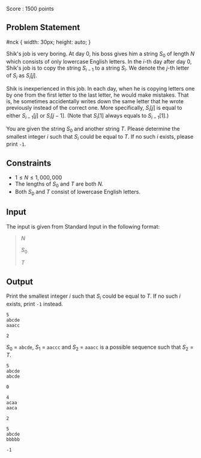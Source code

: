 Score : $1500$ points

## Problem Statement

   #nck {
      width: 30px;
      height: auto;
   }

Shik's job is very boring. At day $0$, his boss gives him a string $S_0$ of length $N$ which consists of only lowercase English letters. In the $i$-th day after day $0$, Shik's job is to copy the string $S_{i-1}$ to a string $S_i$. We denote the $j$-th letter of $S_i$ as $S_i[j]$.

Shik is inexperienced in this job. In each day, when he is copying letters one by one from the first letter to the last letter, he would make mistakes. That is, he sometimes accidentally writes down the same letter that he wrote previously instead of the correct one. More specifically, $S_i[j]$ is equal to either $S_{i-1}[j]$ or $S_{i}[j-1]$. (Note that $S_i[1]$ always equals to $S_{i-1}[1]$.)

You are given the string $S_0$ and another string $T$.
Please determine the smallest integer $i$ such that $S_i$ could be equal to $T$. If no such $i$ exists, please print `-1`.

## Constraints

- $1 \leq N \leq 1,000,000$
- The lengths of $S_0$ and $T$ are both $N$.
- Both $S_0$ and $T$ consist of lowercase English letters.

## Input

The input is given from Standard Input in the following format:

> $N$
> 
> $S_0$
> 
> $T$

## Output

Print the smallest integer $i$ such that $S_i$ could be equal to $T$. If no such $i$ exists, print `-1` instead.

```input1
5
abcde
aaacc
```

```output1
2
```

$S_0$ = `abcde`, $S_1$ = `aaccc` and $S_2$ = `aaacc` is a possible sequence such that $S_2 = T$.

```input2
5
abcde
abcde
```

```output2
0
```

```input3
4
acaa
aaca
```

```output3
2
```

```input4
5
abcde
bbbbb
```

```output4
-1
```
